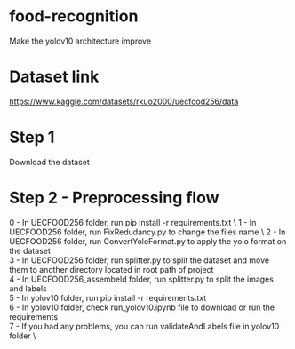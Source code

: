 # food-recognition
Make the yolov10 architecture improve

# Dataset link
https://www.kaggle.com/datasets/rkuo2000/uecfood256/data

# Step 1
Download the dataset

# Step 2 - Preprocessing flow
0 - In UECFOOD256 folder, run pip install -r requirements.txt \ 
1 - In UECFOOD256 folder, run FixRedudancy.py to change the files name \ 
2 - In UECFOOD256 folder, run ConvertYoloFormat.py to apply the yolo format on the dataset \
3 - In UECFOOD256 folder, run splitter.py to split the dataset and move them to another directory located in root path of project\
4 - In UECFOOD256_assembeld folder, run splitter.py to split the images and labels \
5 - In yolov10 folder, run pip install -r requirements.txt \
6 - In yolov10 folder, check run_yolov10.ipynb file to download or run the requirements \
7 - If you had any problems, you can run validateAndLabels file in yolov10 folder \
